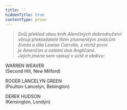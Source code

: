```yaml
---
title: ''
hiddenTitle: true
contentType: prose
---
```


<section>

> _Svůj překlad obou knih Alenčiných dobrodružství  
> věnují překladatelé třem znamenitým znalcům  
> života a díla Lewise Carrolla, z nichž první  
> je Američan a ostatní dva Angličané.  
> Jejich jména sem vpisuji v úctě a obdivu:_

WARREN WEAVER  
(Second Hill, New Milford)

ROGER LANCELYN GREEN  
(Poulton-Lancelyn, Bebington)

DEREK HUDSON  
(Kensington, Londýn)

</section>
